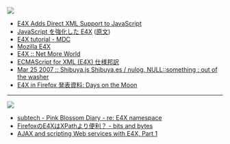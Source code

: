 <img src="http://www.keyence.co.jp/seigyo/plc/kv/img/KV-img/QL-E4X.gif" />


* [E4X Adds Direct XML Support to JavaScript](http://www.devx.com/webdev/Article/33393/1954?pf=true)
* [JavaScript を強化した E4X](http://www.ibm.com/developerworks/jp/xml/library/x-javascript4x.html) ([原文](http://www.ibm.com/developerworks/xml/library/x-javascript4x.html))
* [E4X tutorial - MDC](http://developer.mozilla.org/en/docs/E4X_tutorial)
* [Mozilla E4X](http://developer.mozilla.org/presentations/xtech2005/e4x/)
* [E4X :: Net More World](http://www.e4x.com/)
* [ECMAScript for XML (E4X) 仕様邦訳](http://www.ne.jp/asahi/nanto/moon/specs/ecma-357.html)
* [Mar 25 2007 :: Shibuya.js Shibuya.es / nulog, NULL::something : out of the washer](http://lowreal.net/blog/2007/03/25/1)
* [E4X in Firefox 発表資料: Days on the Moon](http://nanto.asablo.jp/blog/2007/04/22/1459018)

----
<img src="http://www.keyence.co.jp/seigyo/plc/kv/img/KV-img/E4X.gif" />


* [subtech - Pink Blossom Diary - re: E4X namespace](http://subtech.g.hatena.ne.jp/secondlife/20070211/1171171921)
* [FirefoxのE4XはXPathより便利？ - bits and bytes](http://labs.gmo.jp/blog/ku/2007/08/firefoxe4xxpath.html)
* [AJAX and scripting Web services with E4X, Part 1](http://www-128.ibm.com/developerworks/webservices/library/ws-ajax1/?ca=dgr-lnxw07E4X-AJAX)


